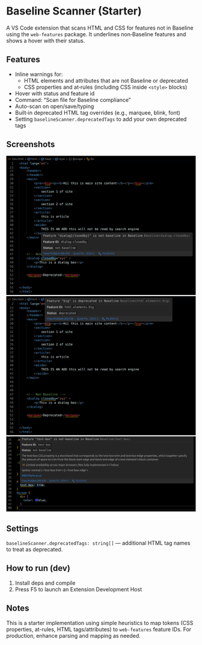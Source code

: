 # Baseline Scanner (Starter)

A VS Code extension that scans HTML and CSS for features not in Baseline using the `web-features` package. It underlines non‑Baseline features and shows a hover with their status.


## Features
- Inline warnings for:
  - HTML elements and attributes that are not Baseline or deprecated
  - CSS properties and at‑rules (including CSS inside `<style>` blocks)
- Hover with status and feature id
- Command: “Scan file for Baseline compliance”
- Auto-scan on open/save/typing
- Built‑in deprecated HTML tag overrides (e.g., marquee, blink, font)
- Setting `baselineScanner.deprecatedTags` to add your own deprecated tags

## Screenshots
![HTML](assets/screenshot1.png)
![Also Shows Depreciated](assets/screenshot2.png)
![CSS](assets/screenshot3.png)

## Settings
`baselineScanner.deprecatedTags: string[]` — additional HTML tag names to treat as deprecated.

## How to run (dev)
1. Install deps and compile
2. Press F5 to launch an Extension Development Host


## Notes
This is a starter implementation using simple heuristics to map tokens (CSS properties, at-rules, HTML tags/attributes) to `web-features` feature IDs. For production, enhance parsing and mapping as needed.
